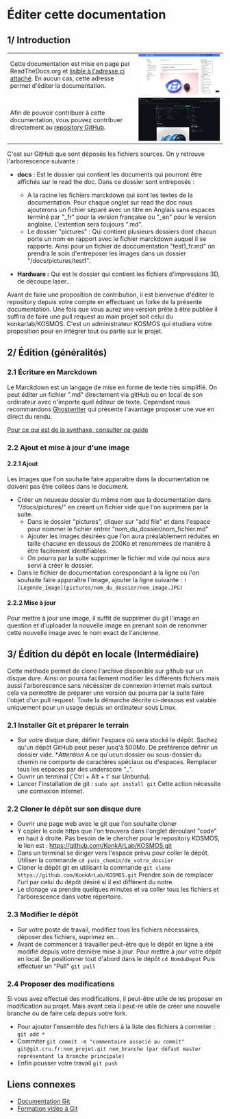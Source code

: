 # Éditer cette documentation

## 1/ Introduction
|||
|-|-|
|Cette documentation est mise en page par ReadTheDocs.org et [lisible à l'adresse ci attaché](https://kosmos30.readthedocs.io). En aucun cas, cette adresse permet d'éditer la documentation.|![ED1-1](pictures/Edit-this-doc/ED1-1.png)|
|Afin de pouvoir contribuer à cette documentation, vous pouvez contribuer directement au [repository GitHub](https://github.com/KonkArLab/KOSMOS).|![ED1-2](pictures/Edit-this-doc/ED1-2.png)|

C'est sur GitHub que sont déposés les fichiers sources. On y retrouve l'arborescence suivante : 

 - **docs :** Est le dossier qui contient les documents qui pourront être affichés sur le read the doc. Dans ce dossier sont entreposés :

   - A la racine les fichiers marckdown qui sont les textes de la documentation. Pour chaque onglet sur read the doc nous ajouterons un fichier séparé avec un titre en Anglais sans espaces terminé par "_fr" pour la version française ou "_en" pour le version anglaise. L'extention sera toujours ".md".
   - Le dossier "pictures" : Qui contient plusieurs dossiers dont chacun porte un nom en rapport avec le fichier marckdown auquel il se rapporte. Ainsi pour un fichier de doccumentation "test1_fr.md" on prendra le soin d'entreposer les images dans un dossier "/docs/pictures/test1".

 - **Hardware :** Qui est le dossier qui contient les fichiers d'impressions 3D, de découpe laser...  

Avant de faire une proposition de contribution, il est bienvenue d'éditer le repository depuis votre compte en effectuant un forke de la présente documentation. Une fois que vous aurez une version prête à être publiée il suffira de faire une pull request au main projet soit celui du konkarlab/KOSMOS.
C'est un administrateur KOSMOS qui étudiera votre proposition pour en intégrer tout ou partie sur le projet. 


## 2/ Édition (généralités)

### 2.1 Écriture en Marckdown
Le Marckdown est un langage de mise en forme de texte très simplifié. On peut éditer un fichier ".md" directement via gitHub ou en local de son ordinateur avec n'importe quel éditeur de texte. Cependant nous recommandons [Ghostwriter](https://wereturtle.github.io/ghostwriter/) qui présente l'avantage proposer une vue en direct du rendu.

[Pour ce qui est de la synthaxe, consulter ce guide](https://www.markdownguide.org/basic-syntax/)


### 2.2 Ajout et mise à jour d'une image

#### 2.2.1 Ajout
Les images que l'on souhaite faire apparaitre dans la documentation ne doivent pas être collées dans le document. 

 - Créer un nouveau dossier du même nom que la documentation dans "/docs/pictures/" en créant un fichier vide que l'on suprimera par la suite.
   - Dans le dossier "pictures", cliquer sur "add file" et dans l'espace pour nommer le fichier entrer "nom_du_dossier/nom_fichier.md"
   - Ajouter les images désirées que l'on aura préalablement réduites en taille chacune en dessous de 200Ko et renommées de manière à être facilement identifiables. 
   - On pourra par la suite supprimer le fichier md vide qui nous aura servi à créer le dossier.
 - Dans le fichier de documentation corespondant à la ligne où l'on souhaite faire apparaître l'image, ajouter la ligne suivante : 
 ```![Legende_Image](pictures/nom_du_dossier/nom_image.JPG)``` 


#### 2.2.2 Mise à jour 
Pour mettre à jour une image, il suffit de supprimer du git l'image en question et d'uploader la nouvelle image en prenant soin de renommer cette nouvelle image avec le nom exact de l'ancienne. 



## 3/ Édition du dépôt en locale (Intermédiaire)
Cette méthode permet de clone l'archive disponible sur github sur un disque dure. Ainsi on pourra facilement modifier les différents fichiers mais aussi l'arborescence sans nécéssiter de connexion internet mais surtout cela va permettre de préparer une version qui pourra par la suite faire l'objet d'un pull request. 
Toute la démarche décrite ci-dessous est valable uniquement pour un usage depuis un ordinateur sous Linux. 

### 2.1 Installer Git et préparer le terrain
 - Sur votre disque dure, définir l'espace où sera stocké le dépôt. Sachez qu'un dépôt GitHub peut peser jusq'à 500Mo. De préférence définir un dossier vide. **Attention* A ce qu'ucun dossier ou sous-dossier du chemin ne comporte de caractères spéciaux ou d'espaces. Remplacer tous les espaces par des underscore "_". 
 - Ouvrir un terminal ('Ctrl + Alt + t' sur Unbuntu).
 - Lancer l'installation de git :  ```sudo apt install git``` Cette action nécessite une connexion internet.
 

### 2.2 Cloner le dépôt sur son disque dure
 - Ouvrir une page web avec le git que l'on souhaite cloner
 - Y copier le code https que l'on trouvera dans l'onglet déroulant "code" en haut à droite. Pas besoin de le chercher pour le repository KOSMOS, le lien est : https://github.com/KonkArLab/KOSMOS.git
 - Dans un terminal se diriger vers l'espace prévu pour coller le dépôt. Utiliser la commande ```cd puis_chemin/de_votre_dossier```
 - Cloner le dépôt git en utilisant la commande ```git clone https://github.com/KonkArLab/KOSMOS.git``` Prendre soin de remplacer l'url par celui du dépôt désiré si il est différent du notre. 
 - Le clonage va prendre quelques minutes et va coller tous les fichiers et l'arborescence dans votre répertoire.


### 2.3 Modifier le dépôt
 - Sur votre poste de travail, modifiez tous les fichiers nécessaires, déposer des fichiers, suprimez en...
 - Avant de commencer à travailler peut-être que le dépôt en ligne a été modifié depuis votre dernière mise à jour. Pour mettre à jour votre dépôt en local. Se positionner tout d'abord dans le dépôt ```cd NomduDepot``` Puis effectuer un "Pull" ```git pull```
 
### 2.4 Proposer des modifications
Si vous avez effectué des modifications, il peut-être utile de les proposer en modification au projet. Mais avant cela il peut-re utile de créer une nouvelle branche ou de faire cela depuis votre fork. 
 - Pour ajouter l'ensemble des fichiers à la liste des fichiers à commiter : ```git add *```
 - Commiter ```git commit -m "commentaire associé au commit" git@git.cru.fr:nom_projet.git nom_branche (par défaut master représentant la branche principale)```
 - Enfin pousser votre travail ```git push```



 
## Liens connexes
 - [Documentation Git](https://git-scm.com/about)
 - [Formation vidéo à Git](https://youtube.com/playlist?list=PLjwdMgw5TTLXuY5i7RW0QqGdW0NZntqiP)
 
 
